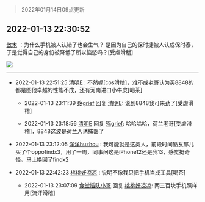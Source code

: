 > 2022年01月14日09点更新
<link rel="stylesheet" href="https://cdn.jsdelivr.net/gh/taotie6/sampleJSON@main/css/photo_show.css">
<meta name="referrer" content="no-referrer" />


 ## 2022-01-13 22:30:52 

 [㪚木](https://www.coolapk.com/feed/32802086?shareKey=Y2E2ZDIyMmMyMTZkNjFlMDNlMTk~) ：为什么手机被人认错了也会生气？
是因为自己的保时捷被人认成保时泰，于是觉得自己的身份被降低了所以恼怒吗？[受虐滑稽] 

<div class="album">
<img class="img-item" src="http://image.coolapk.com/feed/2019/0507/23/1081091_4586_1095@230x167.gif" />
</div>

 ------- 

- 2022-01-13 22:51:25 [清明E](uid=1792072) : 不然呢[cos滑稽]，难不成老哥认为买8848的都是图他卓越的性能不成，还有河南进口小牛皮[喝茶] 

    - 2022-01-13 23:11:39 [殇grief](uid=4392516) 回复 [清明E](uid=1792072): 说到8848我可来劲了[受虐滑稽] 

    - 2022-01-13 23:18:56 [清明E](uid=1792072) 回复 [殇grief](uid=4392516): 哈哈哈哈，荷兰老哥[受虐滑稽]，8848这波是荷兰人诱捕器了 

- 2022-01-13 23:12:05 [洋洋huzhou](uid=1616690) : 我可能就是这类人，前段时间酷友那儿买了个oppofindx3，用了一周，同事问这是iPhone12还是我13，感觉挺奇怪。马上换回了findx2 

- 2022-01-13 22:42:23 [桃桃好凉凉](uid=5400930) : 说明不像我只把手机当成工具[喝茶] 

    - 2022-01-13 23:07:09 [食堂插队小哥](uid=2887735) 回复 [桃桃好凉凉](uid=5400930): 两三百块手机照样用[流汗滑稽] 


